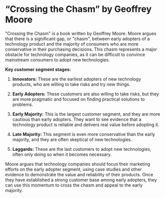 # “Crossing the Chasm” by Geoffrey Moore

"Crossing the Chasm" is a book written by Geoffrey Moore. Moore argues that there is a significant gap, or "chasm", between early adopters of a technology product and the majority of consumers who are more conservative in their purchasing decisions. This chasm represents a major obstacle for technology companies, as it can be difficult to convince mainstream consumers to adopt new technologies.

**Key customer segment stages:**

1. **Innovators:** These are the earliest adopters of new technology products, who are willing to take risks and try new things.

2. **Early Adopters:** These customers are also willing to take risks, but they are more pragmatic and focused on finding practical solutions to problems.

3. **Early Majority:** This is the largest customer segment, and they are more cautious than early adopters. They want to see evidence that a technology product is reliable and delivers real value before adopting it.

4. **Late Majority:** This segment is even more conservative than the early majority, and they are often skeptical of new technologies.

5. **Laggards:** These are the last customers to adopt new technologies, often only doing so when it becomes necessary.

Moore argues that technology companies should focus their marketing efforts on the early adopter segment, using case studies and other evidence to demonstrate the value and reliability of their products. Once they have established a strong customer base among early adopters, they can use this momentum to cross the chasm and appeal to the early majority.
